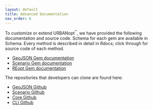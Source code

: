 ```yaml
---
layout: default
title: Advanced Documentation
nav_order: 6
---
```


To customize or extend URBANopt<sup>&trade;</sup>, we have provided the following documentation and source
code. Schema for each gem are available in Schema. Every method is described in detail in
Rdocs; click through for source code of each method.

- [GeoJSON Gem documentation](https://urbanopt.github.io/urbanopt-geojson-gem/)
- [Scenario Gem documentation](https://urbanopt.github.io/urbanopt-scenario-gem/)
- [REopt Gem documentation](https://urbanopt.github.io/urbanopt-reopt-gem/)

The repositories that developers can clone are found here:

- [GeoJSON Github](https://github.com/urbanopt/urbanopt-geojson-gem)
- [Scenario Github](https://github.com/urbanopt/urbanopt-scenario-gem)
- [Core Github](https://github.com/urbanopt/urbanopt-core-gem)
- [CLI Github](https://github.com/urbanopt/urbanopt-cli)
